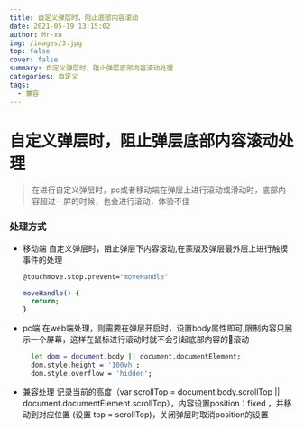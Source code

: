 ```yaml
---
title: 自定义弹层时，阻止底部内容滚动
date: 2021-05-19 13:15:02
author: Mr-xu
img: /images/3.jpg
top: false
cover: false
summary: 自定义弹层时，阻止弹层底部内容滚动处理
categories: 自定义
tags:
  - 兼容
---
```


# 自定义弹层时，阻止弹层底部内容滚动处理

>在进行自定义弹层时，pc或者移动端在弹层上进行滚动或滑动时，底部内容超过一屏的时候，也会进行滚动，体验不佳

### 处理方式
  + 移动端
    自定义弹层时，阻止弹层下内容滚动,在蒙版及弹层最外层上进行触摸事件的处理
    ```bash
    @touchmove.stop.prevent="moveHandle"

    moveHandle() {
      return;
    }
    ```
  + pc端
    在web端处理，则需要在弹层开启时，设置body属性即可,限制内容只展示一个屏幕，这样在鼠标进行滚动时就不会引起底部内容的滚动
    ```bash
      let dom = document.body || document.documentElement;
      dom.style.height = '100vh'; 
      dom.style.overflow = 'hidden';
    ```
  + 兼容处理
    记录当前的高度（var scrollTop = document.body.scrollTop || document.documentElement.scrollTop），内容设置position：fixed ，并移动到对应位置 (设置 top = scrollTop)，关闭弹层时取消position的设置